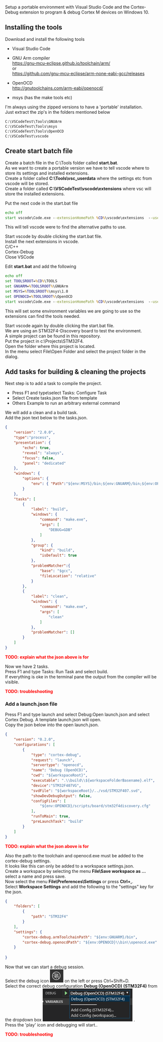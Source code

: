 Setup a portable environment with Visual Studio Code and the Cortex-Debug extension to program & debug Cortex M devices on Windows 10.

## **Installing the tools**
Download and install the following tools  
* Visual Studio Code

* GNU Arm compiler   
  https://gnu-mcu-eclipse.github.io/toolchain/arm/  
  or  
  https://github.com/gnu-mcu-eclipse/arm-none-eabi-gcc/releases

* OpenOCD  
  http://gnutoolchains.com/arm-eabi/openocd/ 

* msys      (has the make tools etc)

I'm always using the zipped versions to have a 'portable' installation.  
Just extract the zip's in the folders mentioned below

```
C:\VSCodeTest\Tools\GNUArm  
C:\VSCodeTest\Tools\msys  
C:\VSCodeTest\Tools\OpenOCD  
C:\VSCodeTest\vscode
```

## **Create start batch file**
Create a batch file in the C:\Tools folder called **start.bat**.  
As we want to create a portable version we have to tell vscode where to store its settings and installed extensions.  
Create a folder called **C:\Tools\vsc_userdata** where the settings etc from vscode will be stored.  
Create a folder called **C:\VSCodeTest\vscode\extensions** where vsc will store the installed extensions.

Put the next code in the start.bat file  
``` bat
echo off  
start vscode\Code.exe --extensionHomePath %CD%\vscode\extensions  --user-data-dir=%CD%\vsc_userdata
```
This will tell vscode were to find the alternative paths to use.

Start vscode by double clicking the start.bat file.  
Install the next extensions in vscode.  
C/C++  
Cortex-Debug  
Close VSCode

Edit **start.bat** and add the following
``` bat
echo off
set TOOLSROOT=%CD%\TOOLS
set GNUARM=%TOOLSROOT%\GNUArm
set MSYS=%TOOLSROOT%\msys\1.0
set OPENOCD=%TOOLSROOT%\OpenOCD
start vscode\Code.exe --extensionHomePath %CD%\vscode\extensions  --user-data-dir=%CD%\vsc_userdata
```
This will set some environment variables we are going to use so the extensions can find the tools needed.

Start vscode again by double clicking the start.bat file.  
We are using an STM32F4-Discovery board to test the environment.  
A simple project can be found in this repository.   
Put the project in c:\Projects\STM32F4.   
Open the folder where this project is located.  
In the menu select File\Open Folder and select the project folder in the dialog.

## **Add tasks for building & cleaning the projects**

Next step is to add a task to compile the project.  
* Press F1 and type\select Tasks: Configure Task  
* Select Create tasks.json file from template  
* Others Example to run an arbitrary external command  


We will add a clean and a build task.  
Add the json text below to the tasks.json.

``` json
{  
    "version": "2.0.0",
    "type":"process",    
    "presentation": {
        "echo": true,
        "reveal": "always",
        "focus": false,
        "panel": "dedicated"
    },
    "windows": {
        "options": {
            "env": { "Path":"${env:MSYS}/bin;${env:GNUARM}/bin;${env:OPENOCD}/bin;%Path%" }
        }
    },
    "tasks": [
        {
            "label": "build",
            "windows": {
                "command": "make.exe",
                "args": [
                    "DEBUG=GDB"
                ]
            },
            "group": {
                "kind": "build",
                "isDefault": true
            },
            "problemMatcher":{
				"base": "$gcc",
				"fileLocation": "relative"
			}
        },
        {
            "label": "clean",
            "windows": {
                "command": "make.exe",
                "args": [
                    "clean"
                ]
            },         
            "problemMatcher": []
        }
    ]
}
```
<span style="color:red">**TODO: explain what the json above is for**</span>  

Now we have 2 tasks.  
Press F1 and type Tasks: Run Task and select build.  
If everything is oke in the terminal pane the output from the compiler will be visible.

<span style="color:red">**TODO: troubleshooting**</span>  

### **Add a launch.json file** 
Press F1 and type launch and select Debug:Open launch.json and select Cortex Debug. A template launch.json will open.  
Copy the json below into the open launch.json.  


``` json
{
    "version": "0.2.0",
    "configurations": [        
        {
            "type": "cortex-debug",
            "request": "launch",
            "servertype": "openocd",
            "name": "Debug (OpenOCD)",
            "cwd": "${workspaceRoot}",
            "executable": ".\\build\\${workspaceFolderBasename}.elf",
            "device":"STM32F407VG",
            "svdFile": "${workspaceRoot}/../vsd/STM32F407.svd",
            "showDevDebugOutput": false,
            "configFiles": [
                "${env:OPENOCD}/scripts/board/stm32f4discovery.cfg"
            ],
            "runToMain": true,
            "preLaunchTask": "build"
        }
    ]
}
```

<span style="color:red">**TODO: explain what the json above is for**</span>   

Also the path to the toolchain and openocd.exe must be added to the cortex-debug settings.  
It looks like this can only be added to a workspace settings.json.   
Create a workspace by selecting the menu **File\Save workspace as ...** select a name and press save.   
Now select the menu **File\Preferences\Settings** or press **Ctrl+,**.   
Select **Workspace Settings** and add the following to the "settings" key for the json.
``` json
{
	"folders": [
		{
			"path": "STM32F4"
		}
	],
	"settings": {    
		"cortex-debug.armToolchainPath": "${env:GNUARM}/bin",
		"cortex-debug.openocdPath": "${env:OPENOCD}\\bin\\openocd.exe"
	}

}
```

Now that we can start a debug session.  
Select the debug icon ![alt text](screenshots/vsc_debug_icon.png "Debug icon") on the left or press Ctrl+Shift+D.  
Select the correct debug configuration **Debug (OpenOCD) (STM32F4)** from the dropdown box 
![alt text](screenshots/vsc_debug_select_and_run.png "Debug icon") .  
Press the 'play' icon and debugging will start..

<span style="color:red">**TODO: troubleshooting**</span>